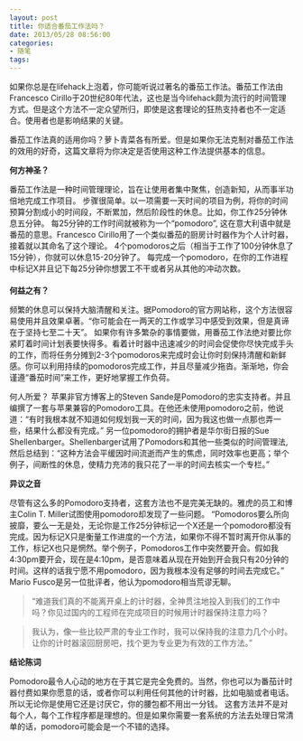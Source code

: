 ```yaml
---
layout: post
title: 你适合番茄工作法吗？
date: 2013/05/28 08:56:00
categories: 
- 随笔
tags: 
---
```


如果你总是在lifehack上泡着，你可能听说过著名的番茄工作法。番茄工作法由Francesco Cirillo于20世纪80年代法，这也是当今lifehack颇为流行的时间管理方式。但是这个方法不一定众望所归，即使是这套理论的狂热支持者也不一定适合。使用者也是影响结果的关键。

番茄工作法真的适用你吗？萝卜青菜各有所爱。但是如果你无法克制对番茄工作法的效用的好奇，这篇文章将为你决定是否使用这种工作法提供基本的信息。

**何方神圣？**

番茄工作法是一种时间管理理论，旨在让使用者集中聚焦，创造新知，从而事半功倍地完成工作项目。  步骤很简单。以一项需要一天时间的项目为例，将你的时间预算分割成小的时间段，不断累加，然后阶段性的休息。比如，你工作25分钟休息五分钟。 每25分钟的工作时间就被称为一个“pomodoro”, 这在意大利语中就是番茄的意思。Francesco Cirillo用了一个类似番茄的厨房计时器作为个人计时器，接着就以其命名了这个理论。 4个pomodoros之后（相当于工作了100分钟休息了15分钟），你就可以休息15-20分钟了。 每完成一个pomodoro，在你的工作进程中标记X并且记下每25分钟你想罢工不干或者另从其他的冲动次数。

**何益之有？**

频繁的休息可以保持大脑清醒和关注。据Pomodoro的官方网站称，这个方法很容易使用并且效果卓著。“你可能会在一两天的工作或学习中感受到效果，但是真谛在于坚持七至二十天”。 如果你有许多繁杂的事情要做，用番茄工作法绝对要比你紧盯着时间计划表要快得多。看着计时器中迅速减少的时间会促使你尽快完成手头的工作，而将任务分摊到2-3个pomodoros来完成时会让你时刻保持清醒和新鲜感。你可以利用持续的pomodoros完成工作，并且尽量减少拖沓。渐渐地，你会谨遵“番茄时间”来工作，更好地掌握工作负荷。

何人所爱？ 苹果非官方博客上的Steven Sande是Pomodoro的忠实支持者。并且编撰了一套与苹果兼容的Pomodoro工具。在他还未使用pomodoro之前，他说道：“有时我根本就不知道如何规划我一天的时间，因为我这也做一点那也弄一些，结果什么都没有完成。” 另一位pomodoro的拥护者是华尔街日报的Sue Shellenbarger。Shellenbarger试用了Pomodors和其他一些类似的时间管理法, 然后总结到：“这种方法会平缓因时间流逝而产生的焦虑，同时效率也更高；举个例子，间断性的休息，使精力充沛的我只花了一半的时间去核实一个专栏。”

**异议之音**

尽管有这么多的Pomodoro支持者，这套方法也不是完美无缺的。雅虎的员工和博主Colin T. Miller试图使用pomodoro却发现了一些问题。 “Pomodoros要么所向披靡，要么一无是处，无论你是工作25分钟标记一个X还是一个pomodoro都没有完成。因为标记X只是衡量工作进度的一个方法，如果你不得不暂时离开你从事的工作，标记X也只是惘然。举个例子，Pomodoros工作中突然要开会。假如我4:30pm要开会，现在是4:10pm，是否意味着从现在开始到开会我只有20分钟的时间。这样的话我宁愿不用pomodoro，因为我根本没有足够的时间去完成它。” Mario Fusco是另一位批评者，他认为pomodoro相当荒谬无聊。   

> “难道我们真的不能离开桌上的计时器，全神贯注地投入到我们的工作中吗？你见过国内的工程师在完成项目的时候用计时器保持注意力吗？

> 我认为，像一些比较严肃的专业工作时，我可以保持我的注意力几个小时。让你的计时器滚回厨房吧，找个更为专业更为有效的工作方法。”

**结论陈词**

Pomodoro最令人心动的地方在于其它是完全免费的。当然，你也可以为番茄计时器付费如果你愿意的话，或者你可以利用任何其他的计时器，比如电脑或者电话。所以无论你是使用它还是讨厌它，你的腰包都不用出一分钱。 这套方法并不是对每个人，每个工作程序都是理想的。但是如果你需要一套系统的方法去处理日常清单的话，pomodoro可能会是一个不错的选择。
